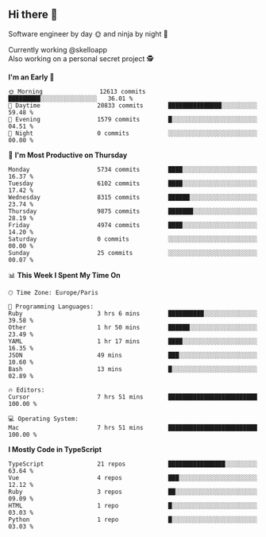 ## Hi there 👋

Software engineer by day 🌞 and ninja by night 🌝

Currently working @skelloapp <br>
Also working on a personal secret project 🕵️

<!--START_SECTION:waka-->
**I'm an Early 🐤** 

```text
🌞 Morning                12613 commits       █████████░░░░░░░░░░░░░░░░   36.01 % 
🌆 Daytime                20833 commits       ███████████████░░░░░░░░░░   59.48 % 
🌃 Evening                1579 commits        █░░░░░░░░░░░░░░░░░░░░░░░░   04.51 % 
🌙 Night                  0 commits           ░░░░░░░░░░░░░░░░░░░░░░░░░   00.00 % 
```
📅 **I'm Most Productive on Thursday** 

```text
Monday                   5734 commits        ████░░░░░░░░░░░░░░░░░░░░░   16.37 % 
Tuesday                  6102 commits        ████░░░░░░░░░░░░░░░░░░░░░   17.42 % 
Wednesday                8315 commits        ██████░░░░░░░░░░░░░░░░░░░   23.74 % 
Thursday                 9875 commits        ███████░░░░░░░░░░░░░░░░░░   28.19 % 
Friday                   4974 commits        ████░░░░░░░░░░░░░░░░░░░░░   14.20 % 
Saturday                 0 commits           ░░░░░░░░░░░░░░░░░░░░░░░░░   00.00 % 
Sunday                   25 commits          ░░░░░░░░░░░░░░░░░░░░░░░░░   00.07 % 
```


📊 **This Week I Spent My Time On** 

```text
🕑︎ Time Zone: Europe/Paris

💬 Programming Languages: 
Ruby                     3 hrs 6 mins        ██████████░░░░░░░░░░░░░░░   39.58 % 
Other                    1 hr 50 mins        ██████░░░░░░░░░░░░░░░░░░░   23.49 % 
YAML                     1 hr 17 mins        ████░░░░░░░░░░░░░░░░░░░░░   16.35 % 
JSON                     49 mins             ███░░░░░░░░░░░░░░░░░░░░░░   10.60 % 
Bash                     13 mins             █░░░░░░░░░░░░░░░░░░░░░░░░   02.89 % 

🔥 Editors: 
Cursor                   7 hrs 51 mins       █████████████████████████   100.00 % 

💻 Operating System: 
Mac                      7 hrs 51 mins       █████████████████████████   100.00 % 
```

**I Mostly Code in TypeScript** 

```text
TypeScript               21 repos            ████████████████░░░░░░░░░   63.64 % 
Vue                      4 repos             ███░░░░░░░░░░░░░░░░░░░░░░   12.12 % 
Ruby                     3 repos             ██░░░░░░░░░░░░░░░░░░░░░░░   09.09 % 
HTML                     1 repo              █░░░░░░░░░░░░░░░░░░░░░░░░   03.03 % 
Python                   1 repo              █░░░░░░░░░░░░░░░░░░░░░░░░   03.03 % 
```




<!--END_SECTION:waka-->

<!--
**antoinelncl/antoinelncl** is a ✨ _special_ ✨ repository because its `README.md` (this file) appears on your GitHub profile.

Here are some ideas to get you started:

- 🔭 I’m currently working on ...
- 🌱 I’m currently learning ...
- 👯 I’m looking to collaborate on ...
- 🤔 I’m looking for help with ...
- 💬 Ask me about ...
- 📫 How to reach me: ...
- 😄 Pronouns: ...
- ⚡ Fun fact: ...
-->
